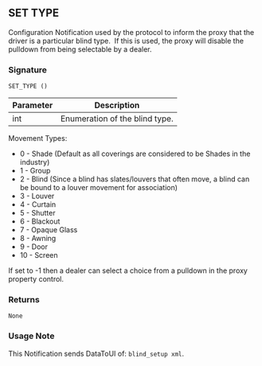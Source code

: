 ## SET TYPE

Configuration Notification used by the protocol to inform the proxy that the driver is a particular blind type.  If this is used, the proxy will disable the pulldown from being selectable by a dealer.

### Signature

`SET_TYPE ()`


| Parameter | Description |
| --- | --- |
| int | Enumeration of the blind type. |

Movement Types:

- 0 - Shade (Default as all coverings are considered to be Shades in the industry)
- 1 - Group
- 2 - Blind (Since a blind has slates/louvers that often move, a blind can be bound to a louver movement for association)
- 3 - Louver
- 4 - Curtain
- 5 - Shutter
- 6 - Blackout
- 7 - Opaque Glass
- 8 - Awning
- 9 - Door
- 10 - Screen

If set to -1 then a dealer can select a choice from a pulldown in the proxy property control.


### Returns

`None`


### Usage Note

 This Notification sends DataToUI of: `blind_setup xml`.